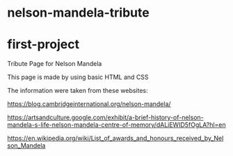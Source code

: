 # nelson-mandela-tribute

# first-project

Tribute Page for Nelson Mandela

This page is made by using basic HTML and CSS

The information were taken from these websites:

https://blog.cambridgeinternational.org/nelson-mandela/

https://artsandculture.google.com/exhibit/a-brief-history-of-nelson-mandela-s-life-nelson-mandela-centre-of-memory/dALiEWID5fOgLA?hl=en

https://en.wikipedia.org/wiki/List_of_awards_and_honours_received_by_Nelson_Mandela
